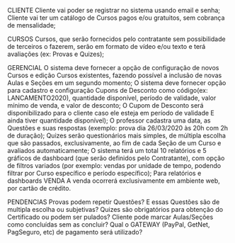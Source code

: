 CLIENTE
	Cliente vai poder se registrar no sistema usando email e senha;
	Cliente vai ter um catálogo de Cursos pagos e/ou gratuitos, sem cobrança de mensalidade;

CURSOS
	Cursos, que serão fornecidos pelo contratante sem possibilidade de terceiros o fazerem, serão em formato de vídeo e/ou texto e terá avaliações (ex: Provas e Quizes);

GERENCIAL
	O sistema deve fornecer a opção de configuração de novos Cursos e edição Cursos existentes, fazendo possível a inclusão de novas Aulas e Seções em um segundo momento;
	O sistema deve fornecer opção para cadastro e configuração Cupons de Desconto como código(ex: LANCAMENTO2020), quantidade disponível, período de validade, valor mínimo de venda, e valor de desconto;
	O Cupom de Desconto será disponibilizado para o cliente caso ele esteja em período de validade E ainda tiver quantidade disponível);
	O professor cadastra uma data, as Questões e suas respostas (exemplo: prova dia 26/03/2020 às 20h com 2h de duração);
	Quizes serão questionários mais simples, de múltipla escolha que são passados, exclusivamente, ao fim de cada Seção de um Curso e avaliados automaticamente;
	O sistema terá um total 10 relatórios e 5 gráficos de dashboard (que serão definidos pelo Contratante), com opção de filtros variados (por exemplo: vendas por unidade de tempo, podendo filtrar por Curso específico e período específico);
	Para relatórios e dashboards
VENDA
	A venda ocorrerá exclusivamente em ambiente web, por cartão de crédito.

PENDENCIAS
	Provas podem repetir Questões? E essas Questões são de multipla escolha ou subjetivas?
	Quizes são obrigatórios para obtenção do Certificado ou podem ser pulados? Cliente pode marcar Aulas/Seções como concluídas sem as concluir?
	Qual o GATEWAY (PayPal, GetNet, PagSeguro, etc) de pagamento será utilizado?